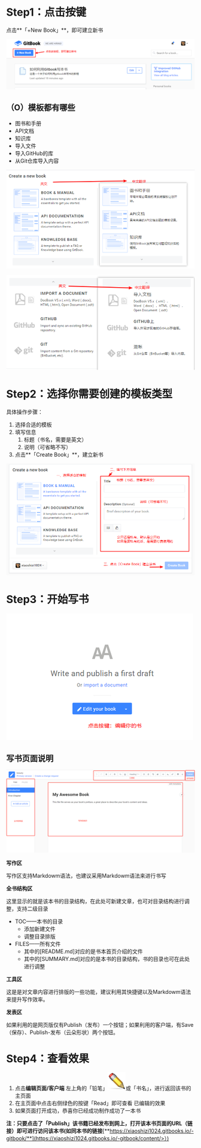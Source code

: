# Step1：点击按键

点击**「+New Book」**，即可建立新书

![](/assets/jmuu.png)

## （O）模板都有哪些

* 图书和手册
* API文档
* 知识库
* 导入文件
* 导入GitHub的库
* 从Git仓库导入内容

![](/assets/模板001.png)

![](/assets/模板002.png)

# Step2：选择你需要创建的模板类型

具体操作步骤：

1. 选择合适的模板
2. 填写信息
   1. 标题（书名，需要是英文）
   2. 说明（可省略不写）
3. 点击**「Create Book」**，建立新书

![](/assets/模板003.png)

# Step3：开始写书

![](/assets/写书1.png)

## 写书页面说明

![](/assets/写作页面1.png)

**写作区**

写作区支持Markdowm语法，也建议采用Markdowm语法来进行书写

**全书结构区**

这里显示的就是该本书的目录结构，在此处可新建文章，也可对目录结构进行调整，支持二级目录

* TOC——本书的目录
  * 添加新建文件
  * 调整目录排版
* FILES——所有文件
  * 其中的\[README.md\]对应的是书本首页介绍的文件
  * 其中的\[SUMMARY.md\]对应的是本书的目录结构，书的目录也可在此处进行调整

**工具区**

这是是对文章内容进行排版的一些功能，建议利用其快捷键以及Markdowm语法来提升写作效率。

**发表区**

如果利用的是网页版仅有Publish（发布）一个按钮；如果利用的客户端，有Save（保存）、Publish-发布（云朵形状）两个按钮。

# Step4：查看效果

1. 点击**编辑页面/客户端** 左上角的「铅笔」![](/assets/铅笔)或「书名」，进行返回该书的主页面
2. 在主页面中点击右侧绿色的按键「Read」即可查看 已编辑的效果 
3. 如果页面打开成功，恭喜你已经成功制作成功了一本书

**注：只要点击了「Publish」该书籍已经发布到网上，打开该本书页面的URL（链接）即可进行访问该本书\(如同本书的链接**[**https://xiaoshizi1024.gitbooks.io/-gitbook/**](https://xiaoshizi1024.gitbooks.io/-gitbook/content/>）)

